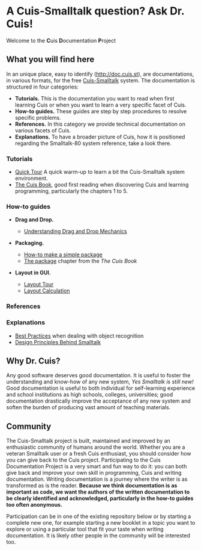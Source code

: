 # A Cuis-Smalltalk question? Ask Dr. Cuis!

Welcome to the **C**uis **D**ocumentation **P**roject

## What you will find here
In an unique place, easy to identify (http://doc.cuis.st), are
documentations, in various formats, for the free
[Cuis-Smalltalk](http://cuis.st) system. The documentation is structured in four categories:

* **Tutorials.** This is the documentation you want to read when first
  learning Cuis or when you want to learn a very specific facet of
  Cuis.
* **How-to guides.** These guides are step by step procedures to
  resolve specific problems.
* **References.** In this category we provide technical documentation
  on various facets of Cuis.
* **Explanations.** To have a broader picture of Cuis, how it is
  positioned regarding the Smalltalk-80 system reference, take a look
  there.

### Tutorials

* [Quick Tour](https://github.com/DrCuis/Learning-Cuis/blob/master/Quick-UI-Tour.md)
  A quick warm-up to learn a bit the Cuis-Smalltalk system
  environment.
* [The Cuis Book](https://drcuis.github.io/TheCuisBook), good first
  reading when discovering Cuis and learning programming, particularly
  the chapters 1 to 5.

### How-to guides

* **Drag and Drop.**
   * [Understanding Drag and Drop Mechanics](https://github.com/DrCuis/Technical/blob/main/Morphic/DragAndDrop.md)

* **Packaging.**
   * [How-to make a simple package](https://github.com/DrCuis/Learning-Cuis/blob/master/SamplePackage1.md)
   * [The package](https://drcuis.github.io/TheCuisBook/The-Package.html) chapter from the *The Cuis Book*

* **Layout in GUI.**
   * [Layout Tour](https://github.com/DrCuis/Learning-Cuis/blob/master/LayoutTour.md)
   * [Layout Calculation](https://github.com/DrCuis/Technical/blob/main/Morphic/LayoutUsage.md)

### References

### Explanations

* [Best
  Practices](https://github.com/DrCuis/Technical/blob/main/MiscProgramming/BestPractices.md)
  when dealing with object recognition
* [Design Principles Behind Smalltalk](https://github.com/DrCuis/Learning-Cuis/blob/master/DesignRubrics.md)


## Why Dr. Cuis?
Any good software deserves good documentation. It is useful to foster
the understanding and know-how of any new system, _Yes Smalltalk is
still new!_ Good documentation is useful to both individual for
self-learning experience and school institutions as high schools,
colleges, universities; good documentation drastically improve the
acceptance of any new system and soften the burden of producing vast
amount of teaching materials.

## Community 
The Cuis-Smalltalk project is built, maintained and improved by an
enthusiastic community of humans around the world. Whether you are a
veteran Smalltalk user or a fresh Cuis enthusiast, you should consider
how you can give back to the Cuis project. Participating to the Cuis
Documentation Project is a very smart and fun way to do it: you can
both give back and improve your own skill in programming, Cuis and
writing documentation. Writing documentation is a journey where the
writer is as transformed as is the reader. **Because we think
documentation is as important as code, we want the authors of the
written documentation to be clearly identified and acknowledged,
particularly in the how-to guides too often anonymous.**

Participation can be in one of the existing repository below or by
starting a complete new one, for example starting a new booklet in a
topic you want to explore or using a particular tool that fit your
taste when writing documentation. It is likely other people in the
community will be interested too.

